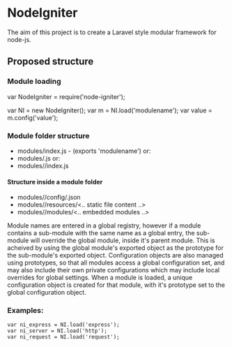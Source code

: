NodeIgniter
===========

The aim of this project is to create a Laravel style modular framework for node-js.


Proposed structure
------------------

### Module loading

var NodeIgniter = require('node-igniter');

var NI = new NodeIgniter();
var m = NI.load('modulename');
var value = m.config('value');

### Module folder structure

*	modules/index.js - (exports 'modulename')
or:
*	modules/<modulename>.js
or:
*	modules/<modulename>/index.js

#### Structure inside a module folder

*	modules/<modulename>/config/<configname>.json
*	modules/<modulename>/resources/<.. static file content ..>
*	modules/<modulename>/modules/<.. embedded modules ..>

Module names are entered in a global registry, however if a module contains a sub-module with the same name as a global entry, the sub-module will override the global module, inside it's parent module.  This is acheived by using the global module's exported object as the prototype for the sub-module's exported object.
Configuration objects are also managed using prototypes, so that all modules access a global configuration set, and may also include their own private configurations which may include local overrides for global settings.  When a module is loaded, a unique configuration object is created for that module, with it's prototype set to the global configuration object.

### Examples:


	var ni_express = NI.load('express');
	var ni_server = NI.load('http');
	var ni_request = NI.load('request');



